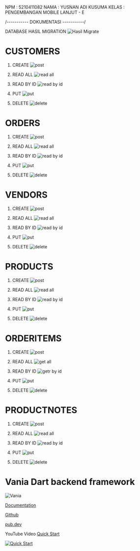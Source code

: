 NPM     : 5210411082
NAMA    : YUSNAN ADI KUSUMA
KELAS   : PENGEMBANGAN MOBILE LANJUT - E

/----------- DOKUMENTASI -----------/

DATABASE HASIL MIGRATION
![Hasil Migrate](https://github.com/user-attachments/assets/27b64cf6-6c22-42e7-88a6-9bf1210e8d79)

# CUSTOMERS
1. CREATE
![post](https://github.com/user-attachments/assets/5c3470fc-26d7-411e-8126-ec45424fac81)

2. READ ALL
![read all](https://github.com/user-attachments/assets/2a5a58cc-1b93-404f-b57c-f907f1e2b543)

3. READ BY ID
![read by id](https://github.com/user-attachments/assets/70b3710a-22ab-4b1b-b4a0-dfcec4378fe8)

4. PUT
![put](https://github.com/user-attachments/assets/c1f2d0fd-428e-41dd-8a25-7d8606e9e4eb)

5. DELETE
![delete](https://github.com/user-attachments/assets/22767e9c-d3b3-4532-9498-4ba8b2210de2)

# ORDERS
1. CREATE
![post](https://github.com/user-attachments/assets/d5c4e106-d413-4430-8874-46b4ffbed900)

2. READ ALL
![read all](https://github.com/user-attachments/assets/b3a8c00a-1269-4c7e-b5eb-923b78d71a47)

3. READ BY ID
![read by id](https://github.com/user-attachments/assets/fb8468d8-22a0-4279-8ef9-10b595b7ca9a)

4. PUT
![put](https://github.com/user-attachments/assets/9d4fa0be-762a-4fef-b1b1-52226db99ace)

5. DELETE
![delete](https://github.com/user-attachments/assets/735106f4-c0fa-4aa8-87f8-64ff23fe0a74)

# VENDORS
1. CREATE
![post](https://github.com/user-attachments/assets/960397e4-b508-4cd6-9c72-ae0c01d69cf6)

2. READ ALL
![read all](https://github.com/user-attachments/assets/6e5314e1-d5b6-4f8d-b78a-6c39f564c5db)

3. READ BY ID
![read by id](https://github.com/user-attachments/assets/ee655630-7da6-4214-ba7c-d3bde1e6949e)

4. PUT
![put](https://github.com/user-attachments/assets/bb891d42-9345-4dea-9188-255f2e401ca6)

5. DELETE
![delete](https://github.com/user-attachments/assets/020440c6-51ea-47dc-be3c-50e56724d0a3)

# PRODUCTS
1. CREATE
![post](https://github.com/user-attachments/assets/dfa7bda4-cabf-47b4-a8e4-d56a6b4a27d1)

2. READ ALL
![read all](https://github.com/user-attachments/assets/b6469f88-6e4a-4bc0-ba5d-b6b95983ec00)

3. READ BY ID
![read by id](https://github.com/user-attachments/assets/cd286844-5c8a-4da0-9416-7dbfc304382e)

4. PUT
![put](https://github.com/user-attachments/assets/5d23e955-375e-4c86-b322-a4df2878376c)

5. DELETE
  ![delete](https://github.com/user-attachments/assets/b86d2a43-bea1-4f54-b6f0-4d39c9f1141a)
 
# ORDERITEMS
1. CREATE
![post](https://github.com/user-attachments/assets/5ee5bc62-47bb-4b69-9d97-d8021a2f7d33)

2. READ ALL
![get all](https://github.com/user-attachments/assets/d8b81a89-39c0-4d15-a45e-fda2771483a6)

3. READ BY ID
![getr by id](https://github.com/user-attachments/assets/63ac6d6e-8559-4c3c-a125-f02d9d6121ad)

4. PUT
![put](https://github.com/user-attachments/assets/87e79e20-b023-4f93-894e-45b360be5be7)

5. DELETE
   ![delete](https://github.com/user-attachments/assets/603b414b-fe7f-4ad6-854a-0c7bdb12cf75)

# PRODUCTNOTES
1. CREATE
![post](https://github.com/user-attachments/assets/6d9563cf-01ed-45d1-83b1-6da8762d36c0)

2. READ ALL
![read all](https://github.com/user-attachments/assets/2e05143a-8110-4cb8-b7d4-dc8049d3032d)

3. READ BY ID
![read by id](https://github.com/user-attachments/assets/4cbdb2d4-6a9a-4a7d-889c-1fe4dc1aead8)

4. PUT
![put](https://github.com/user-attachments/assets/a73ad1c3-5210-4e3c-88da-cf7ccb199a98)

5. DELETE
![delete](https://github.com/user-attachments/assets/a202b0c1-3b0e-4dd4-9512-c2ca3d66cd09)

   
# Vania Dart backend framework

![Vania](https://vdart.dev/img/logo.png)

[Documentation](https://vdart.dev)

[Github](https://github.com/vania-dart/framework)

[pub.dev](https://pub.dev/packages/vania)

YouTube Video [Quick Start](https://www.youtube.com/watch?v=k8ol0F4bDKs)

[![Quick Start](http://img.youtube.com/vi/k8ol0F4bDKs/0.jpg)](https://www.youtube.com/watch?v=k8ol0F4bDKs "Quick Start")
